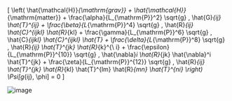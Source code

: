 \[
\left( \hat{\mathcal{H}}_{\mathrm{grav}} + \hat{\mathcal{H}}_{\mathrm{matter}} + \frac{\alpha}{L_{\mathrm{P}}^2} \sqrt{g} \, \hat{G}_{ij} \hat{T}^{ij} + \frac{\beta}{L_{\mathrm{P}}^4} \sqrt{g} \, \hat{R}_{ij} \hat{C}^{ijkl} \hat{R}_{kl} + \frac{\gamma}{L_{\mathrm{P}}^6} \sqrt{g} \, \hat{C}_{ijkl} \hat{C}^{ijkl} \hat{T} + \frac{\delta}{L_{\mathrm{P}}^8} \sqrt{g} \, \hat{R}_{ij} \hat{T}^{jk} \hat{R}_{k}^{\ i} + \frac{\epsilon}{L_{\mathrm{P}}^{10}} \sqrt{g} \, \hat{\nabla}_i \hat{R}_{jk} \hat{\nabla}^i \hat{T}^{jk} + \frac{\zeta}{L_{\mathrm{P}}^{12}} \sqrt{g} \, \hat{R}_{ij} \hat{T}^{jk} \hat{R}_{kl} \hat{T}^{lm} \hat{R}_{mn} \hat{T}^{ni} \right) \Psi[g_{ij}, \phi] = 0
\]

![image](https://github.com/user-attachments/assets/20892507-f44f-4541-a7b5-b0ab5e32e354)
